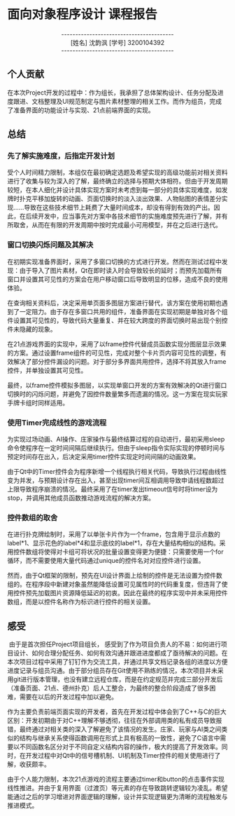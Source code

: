 # 面向对象程序设计 课程报告

<center>----------------------------------------</center>
<center>[姓名] 沈韵沨       [学号] 3200104392</center>
<center>----------------------------------------</center>

## 个人贡献

​	在本次Project开发的过程中：作为组长，我承担了总体架构设计、任务分配及进度跟进、文档整理及UI规范制定与图片素材整理的相关工作。而作为组员，完成了准备界面的功能设计与实现、21点前端界面的实现。

## 总结

### 先了解实施难度，后指定开发计划

​	受个人时间精力限制，本组仅在最初确定选题及希望实现的高级功能前对相关资料进行了收集与较为深入的了解，最终确立的选择与预期大体相符。但由于开发周期较短，在本人细化并设计具体实现方案时未考虑到每一部分的具体实现难度，如发牌时扑克平移加旋转的动画、页面切换时的淡入淡出效果、人物贴图的表情差分实现......导致在这些技术细节上耗费了大量时间成本，却没有得到有效的产出。因此，在后续开发中，应当事先对方案中各技术细节的实施难度预先进行了解，并有所取舍，从而在有限的开发周期中按时完成最小可用模型，并在之后进行迭代。

### 窗口切换闪烁问题及其解决

​	在初期实现准备界面时，采用了多窗口切换的方式进行开发。然而在测试过程中发现：由于导入了图片素材，Qt在即时读入时会导致较长的延时；而预先加载所有窗口并设置其可见性的方案会在用户移动窗口后导致明显的位移，造成不良的使用体验。

​	在查询相关资料后，决定采用单页面多图层方案进行替代，该方案在使用初期也遇到了一定阻力。由于存在多窗口共用的组件，准备界面在实现初期是单独对各个组件设置其可见性的，导致代码大量重复、并在较大跨度的界面切换时易出现个别控件未隐藏的现象。

​	在21点游戏界面的实现中，采用了以frame控件代替成员函数实现分图层显示效果的方案。通过设置frame组件的可见性，完成对整个卡片页内容可见性的调整，有效解决了部分控件漏设的问题。对于部分多界面共用控件，选择不将其放入frame控件，并单独设置其可见性。

​	最终，以frame控件模拟多图层，以实现单窗口开发的方案有效解决的Qt进行窗口切换时的闪烁问题，并避免了因控件数量繁多而遗漏的情况。这一方案在现实玩家手牌卡组时同样适用。

### 使用Timer完成线性的游戏流程

​	为实现过场动画、AI操作、庄家操作与最终结算过程的自动进行，最初采用sleep命令使程序在一定时间间隔后继续执行。但由于sleep指令实际实现的停顿时间与预定时间存在出入，后决定采用timer控件实现定时间间隔的动画效果。

​	由于Qt中的Timer控件会为程序新增一个线程执行相关代码，导致执行过程由线性变为并发，与预期设计存在出入，甚至出现timer间互相调用导致申请线程数超过上限导致程序崩溃的情况。最终采用了在timer发出timeout信号时将timer设为stop，并调用其他成员函数推动游戏流程的解决方案。

### 控件数组的取舍

​	在进行扑克牌绘制时，采用了以单张卡片作为一个frame，包含用于显示点数的label\*1、显示花色的label*4和显示底纹的label\*1，存在大量结构相似的结构。采用控件数组将使得对卡组可将状况的批量设置变得更为便捷：只需要使用一个for循环，而不需要使用大量代码通过unique的控件名对对应控件进行设置。

​	然而，由于Qt框架的限制，预先在UI设计界面上绘制的控件是无法设置为控件数组的。在程序段中新建对象虽然能降低设置可见属性时的代码重复度，但违背了使用控件预先加载图片资源降低延迟的初衷。因此在最终的程序实现中并未采用控件数组，而是以控件名称作为标识进行控件的相关设置。

## 感受

​	由于是首次担任Project项目组长， 感受到了作为项目负责人的不易：如何进行项目设计、如何合理分配任务、如何有效沟通并跟进进度都成了亟待解决的问题。在本次项目过程中采用了钉钉作为交流工具，并通过共享文档记录各组的进度以方便进度记录与组员沟通。由于部分组员存在Git使用不熟练的情况，本次项目并未采用git进行版本管理，也没有建立远程仓库，而是在约定规范并完成三部分开发后（准备页面、21点、德州扑克）后人工整合，为最终的整合阶段造成了很多困难，需要在以后的开发过程中加以避免。

​	作为主要负责前端页面实现的开发者，首先在开发过程中体会到了C++与C的巨大区别：开发初期由于对C++理解不够透彻，往往在外部调用类的私有成员导致报错，最终通过对相关类的深入了解避免了该情况的发生。庄家、玩家与AI类之间类似的结构与继承关系使得函数调用在形式上具有极高的一致性，避免了C语言中需要以不同函数名区分对于不同自定义结构内容的操作，极大的提高了开发效率。同时，在开发过程中对Qt中的信号槽机制、UI机制及Timer控件的相关使用进行了解，收获颇丰。

​	由于个人能力限制，本次21点游戏的流程主要通过timer和button的点击事件实现线性推进。并由于复用界面（过渡页）等元素的存在导致跳转逻辑较为凌乱。希望能通过之后的学习增进对界面逻辑的理解，设计并实现逻辑更为清晰的流程触发与推进模式。

